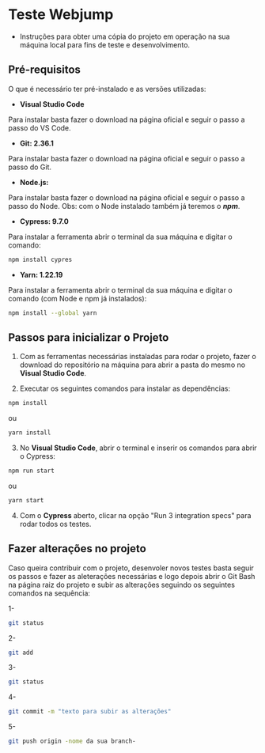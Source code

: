 # Teste Webjump
+ Instruções para obter uma cópia do projeto em operação na sua máquina local para fins de teste e desenvolvimento. 

## Pré-requisitos 

O que é necessário ter pré-instalado e as versões utilizadas:
+ <b>Visual Studio Code</b>

Para instalar basta fazer o download na página oficial e seguir o passo a passo do VS Code.

+ <b>Git: 2.36.1</b>

Para instalar basta fazer o download na página oficial e seguir o passo a passo do Git.

+ <b>Node.js:</b>

Para instalar basta fazer o download na página oficial e seguir o passo a passo do Node. Obs: com o Node instalado também já teremos o <b><i>npm</i></b>. 

+ <b>Cypress: 9.7.0</b>

Para instalar a ferramenta abrir o terminal da sua máquina e digitar o comando: 
```bash
npm install cypres
```

+ <b>Yarn: 1.22.19</b>

Para instalar a ferramenta abrir o terminal da sua máquina e digitar o comando (com Node e npm já instalados):
```bash
npm install --global yarn
```


## Passos para inicializar o Projeto

1. Com as ferramentas necessárias instaladas para rodar o projeto, fazer o download do repositório na máquina para abrir a pasta do mesmo no <b>Visual Studio Code</b>.

2. Executar os seguintes comandos para instalar as dependências: 
```bash
npm install
```
ou
```bash
yarn install
```

3. No <b>Visual Studio Code</b>, abrir o terminal e inserir os comandos para abrir o Cypress:
```bash
npm run start
```
ou
```bash
yarn start
```

4. Com o <b>Cypress</b> aberto, clicar na opção "Run 3 integration specs" para rodar todos os testes.

## Fazer alterações no projeto

Caso queira contribuir com o projeto, desenvoler novos testes basta seguir os passos e fazer as aleterações necessárias e logo depois abrir o Git Bash na página raiz do projeto e subir as alterações seguindo os seguintes comandos na sequência:

1-
```bash
git status
```

2-
```bash
git add
```

3-
```bash
git status
```

4-
```bash
git commit -m "texto para subir as alterações"
```

5- 
```bash
git push origin -nome da sua branch-
```
